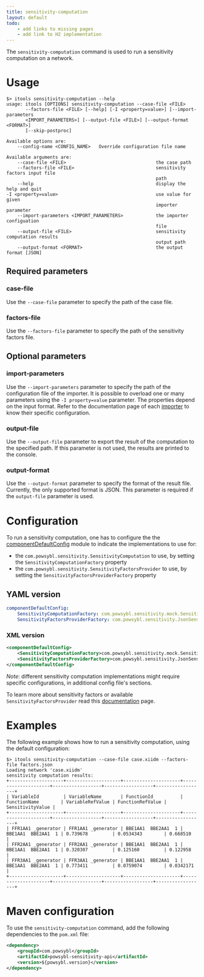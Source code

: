```yaml
---
title: sensitivity-computation
layout: default
todo:
    - add links to missing pages
    - add link to H2 implementation
---
```


The `sensitivity-computation` command is used to run a sensitivity computation on a network.

# Usage
```shell
$> itools sensitivity-computation --help
usage: itools [OPTIONS] sensitivity-computation --case-file <FILE>
       --factors-file <FILE> [--help] [-I <property=value>] [--import-parameters
       <IMPORT_PARAMETERS>] [--output-file <FILE>] [--output-format <FORMAT>]
       [--skip-postproc]

Available options are:
    --config-name <CONFIG_NAME>   Override configuration file name

Available arguments are:
    --case-file <FILE>                                 the case path
    --factors-file <FILE>                              sensitivity factors input file
                                                       path
    --help                                             display the help and quit
-I <property=value>                                    use value for given
                                                       importer parameter
    --import-parameters <IMPORT_PARAMETERS>            the importer configuation
                                                       file
    --output-file <FILE>                               sensitivity computation results
                                                       output path
    --output-format <FORMAT>                           the output format [JSON]
```

## Required parameters

### case-file
Use the `--case-file` parameter to specify the path of the case file.

### factors-file 
Use the `--factors-file` parameter to specify the path of the sensitivity factors file.

## Optional parameters

### import-parameters
Use the `--import-parameters` parameter to specify the path of the configuration file of the importer. It is possible to
overload one or many parameters using the `-I property=value` parameter. The properties depend on the input format.
Refer to the documentation page of each [importer](../iidm/importer/index.md) to know their specific configuration.

### output-file
Use the `--output-file` parameter to export the result of the computation to the specified path. If this parameter is not
used, the results are printed to the console.

### output-format
Use the `--output-format` parameter to specify the format of the result file. Currently, the only supported format is JSON. This
parameter is required if the `output-file` parameter is used.

# Configuration
To run a sensitivity computation, one has to configure the the [componentDefaultConfig](../configuration/modules/componentDefaultConfig.md)
module to indicate the implementations to use for:
- the `com.powsybl.sensitivity.SensitivityComputation` to use, by setting the `SensitivityComputationFactory` property
- the `com.powsybl.sensitivity.SensitivityFactorsProvider` to use, by setting the `SensitivityFactorsProviderFactory` property

## YAML version
```yaml
componentDefaultConfig:
    SensitivityComputationFactory: com.powsybl.sensitivity.mock.SensitivityComputationFactoryMock
    SensitivityFactorsProviderFactory: com.powsybl.sensitivity.JsonSensitivityFactorsProviderFactory
```
### XML version
```xml
<componentDefaultConfig>
    <SensitivityComputationFactory>com.powsybl.sensitivity.mock.SensitivityComputationFactoryMock</SensitivityComputationFactory>
    <SensitivityFactorsProviderFactory>com.powsybl.sensitivity.JsonSensitivityFactorsProviderFactory</SensitivityFactorsProviderFactory>
</componentDefaultConfig>
```
*Note*: different sensitivity computation implementations might require specific configurations, in additional config file's sections.

To learn more about sensitivity factors or available `SensitivityFactorsProvider` read this [documentation](../sensitivity/index.md) page.

# Examples
The following example shows how to run a sensitivity computation, using the default configuration:
```shell
$> itools sensitivity-computation --case-file case.xiidm --factors-file factors.json
Loading network 'case.xiidm'
sensitivity computation results:
+--------------------+--------------------+---------------------+---------------------+------------------+------------------+------------------+
| VariableId         | VariableName       | FunctionId          | FunctionName        | VariableRefValue | FunctionRefValue | SensitivityValue |
+--------------------+--------------------+---------------------+---------------------+------------------+------------------+------------------+
| FFR1AA1 _generator | FFR1AA1 _generator | BBE1AA1  BBE2AA1  1 | BBE1AA1  BBE2AA1  1 | 0.739678         | 0.0534343        | 0.668510         |
| FFR2AA1 _generator | FFR2AA1 _generator | BBE1AA1  BBE2AA1  1 | BBE1AA1  BBE2AA1  1 | 0.320307         | 0.125160         | 0.122958         |
| FFR3AA1 _generator | FFR3AA1 _generator | BBE1AA1  BBE2AA1  1 | BBE1AA1  BBE2AA1  1 | 0.773411         | 0.0759074        | 0.0342171        |
+--------------------+--------------------+---------------------+---------------------+------------------+------------------+------------------+
```

# Maven configuration
To use the `sensitivity-computation` command, add the following dependencies to the `pom.xml` file:
```xml
<dependency>
    <groupId>com.powsybl</groupId>
    <artifactId>powsybl-sensitivity-api</artifactId>
    <version>${powsybl.version}</version>
</dependency>
```
